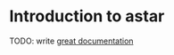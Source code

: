 # Introduction to astar

TODO: write [great documentation](http://jacobian.org/writing/great-documentation/what-to-write/)

